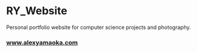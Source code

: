 # RY_Website
Personal portfolio website for computer science projects and photography.

### www.alexyamaoka.com
